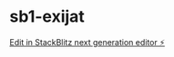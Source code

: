 # sb1-exijat

[Edit in StackBlitz next generation editor ⚡️](https://stackblitz.com/~/github.com/martinsantos/sb1-exijat)